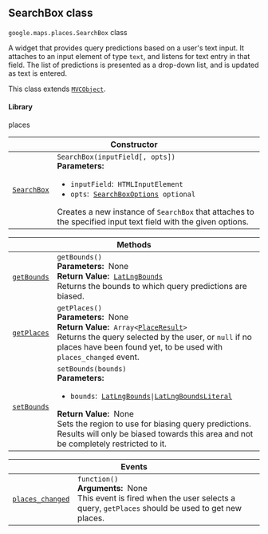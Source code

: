 
<h2 id="SearchBox">SearchBox class</h2>
<p>
<code><span itemprop="path">google.maps.places</span>.<span itemprop="name">SearchBox</span></code>
class
</p>
<p>A widget that provides query predictions based on a user's text input. It attaches to an input element of type <code>text</code>, and listens for text entry in that field. The list of predictions is presented as a drop-down list, and is updated as text is entered.</p>
<p>This class extends
<code><a href="MVCObject.md">MVCObject</a></code>.
</p>
<h4>Library</h4>
<p>places</p>
<div class="devsite-table-wrapper"><table class="constructors responsive" summary="class SearchBox - Constructor">
<thead>
<tr><th colspan="2" id="SearchBox.constructor">Constructor</th>
</tr></thead>
<tbody>
<tr>
<td><code><a class="secret-link" href="#SearchBox.constructor"><span>SearchBox</span></a></code></td>
<td><div><code>SearchBox(inputField[, opts])</code></div>
<div class="desc"><strong>Parameters:</strong>&nbsp; <ul>
<li><code>inputField</code>:&nbsp; <code>HTMLInputElement</code></li>
<li><code>opts</code>:&nbsp; <code><a href="SearchBoxOptions.md">SearchBoxOptions</a> <span class="optional-type-annotation">optional</span></code></li>
</ul></div>
<div class="desc">Creates a new instance of <code>SearchBox</code> that attaches to the specified input text field with the given options.</div></td>
</tr>
</tbody>
</table></div>
<div class="devsite-table-wrapper"><table class="methods responsive" summary="class SearchBox - Methods">
<thead>
<tr><th colspan="2">Methods</th>
</tr></thead>
<tbody>
<tr id="SearchBox.getBounds">
<td itemprop="property"><code><a class="secret-link" href="#SearchBox.getBounds"><span>getBounds</span></a></code></td>
<td><div><code>getBounds()</code></div>
<div class="desc"><strong>Parameters:</strong>&nbsp; None</div>
<div class="desc"><strong>Return Value:</strong>&nbsp; <code><a href="LatLngBounds.md">LatLngBounds</a></code></div>
<div class="desc">Returns the bounds to which query predictions are biased.</div></td>
</tr>
<tr id="SearchBox.getPlaces">
<td itemprop="property"><code><a class="secret-link" href="#SearchBox.getPlaces"><span>getPlaces</span></a></code></td>
<td><div><code>getPlaces()</code></div>
<div class="desc"><strong>Parameters:</strong>&nbsp; None</div>
<div class="desc"><strong>Return Value:</strong>&nbsp; <code>Array&lt;<a href="PlaceResult.md">PlaceResult</a>&gt;</code></div>
<div class="desc">Returns the query selected by the user, or <code>null</code> if no places have been found yet, to be used with <code>places_changed</code> event.</div></td>
</tr>
<tr id="SearchBox.setBounds">
<td itemprop="property"><code><a class="secret-link" href="#SearchBox.setBounds"><span>setBounds</span></a></code></td>
<td><div><code>setBounds(bounds)</code></div>
<div class="desc"><strong>Parameters:</strong>&nbsp; <ul>
<li><code>bounds</code>:&nbsp; <code><a href="LatLngBounds.md">LatLngBounds</a>|<a href="LatLngBoundsLiteral.md">LatLngBoundsLiteral</a></code></li>
</ul></div>
<div class="desc"><strong>Return Value:</strong>&nbsp; None</div>
<div class="desc">Sets the region to use for biasing query predictions. Results will only be biased towards this area and not be completely restricted to it.</div></td>
</tr>
</tbody>
</table></div>
<div class="devsite-table-wrapper"><table class="details responsive" summary="class SearchBox - Events">
<thead>
<tr><th colspan="2">Events</th>
</tr></thead>
<tbody>
<tr id="SearchBox.places_changed">
<td itemprop="property"><code><a class="secret-link" href="#SearchBox.places_changed"><span>places_changed</span></a></code></td>
<td><div><code>function()</code></div>
<div class="desc"><strong>Arguments:</strong>&nbsp; None</div>
<div class="desc">This event is fired when the user selects a query, <code>getPlaces</code> should be used to get new places.</div></td>
</tr>
</tbody>
</table></div>
<script src="replace_links.js"></script>
